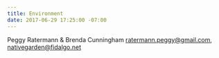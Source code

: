 ```yaml
---
title: Environment
date: 2017-06-29 17:25:00 -07:00
---
```


Peggy Ratermann & Brenda Cunningham ratermann.peggy@gmail.com, nativegarden@fidalgo.net
